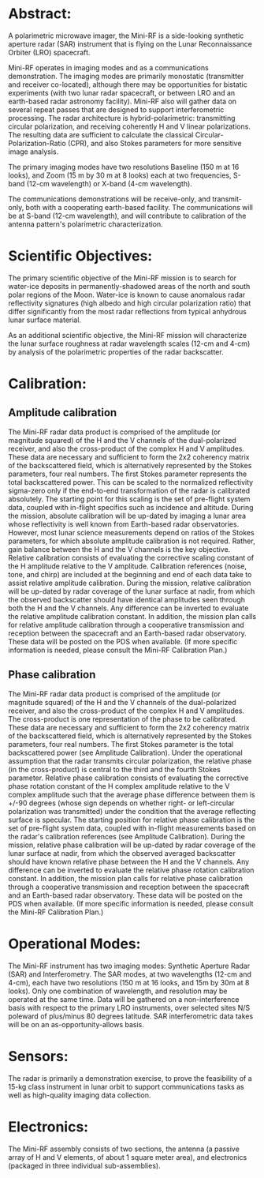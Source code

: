 
 
  Abstract:
  =========
   A polarimetric microwave imager, the Mini-RF is a side-looking synthetic
   aperture radar (SAR) instrument that is flying on the Lunar
   Reconnaissance Orbiter (LRO) spacecraft.
 
   Mini-RF operates in imaging modes and as a communications demonstration.
   The imaging modes are primarily monostatic (transmitter and receiver
   co-located), although there may be opportunities for bistatic experiments
   (with two lunar radar spacecraft, or between LRO and an earth-based radar
   astronomy facility). Mini-RF also will gather data on several repeat
   passes that are designed to support interferometric processing. The radar
   architecture is hybrid-polarimetric: transmitting circular polarization,
   and receiving coherently H and V linear polarizations. The resulting data
   are sufficient to calculate the classical Circular-Polarization-Ratio
   (CPR), and also Stokes parameters for more sensitive image analysis.
 
   The primary imaging modes have two resolutions Baseline
   (150 m at 16 looks), and Zoom (15 m by 30 m at 8 looks) each at two
   frequencies, S-band (12-cm wavelength) or X-band (4-cm wavelength).
 
   The communications demonstrations will be receive-only, and transmit-only,
   both with a cooperating earth-based facility. The communications will be
   at S-band (12-cm wavelength), and will contribute to calibration of the
   antenna pattern's polarimetric characterization.
 
  Scientific Objectives:
  ======================
   The primary scientific objective of the Mini-RF mission
   is to search for water-ice deposits in permanently-shadowed areas of the
   north and south polar regions of the Moon.  Water-ice is known to cause
   anomalous radar reflectivity signatures (high albedo and high circular
   polarization ratio) that differ significantly from the most radar
   reflections from typical anhydrous lunar surface material.
 
   As an additional scientific objective, the Mini-RF mission will
   characterize the lunar surface roughness at radar wavelength scales
   (12-cm and 4-cm) by analysis of the polarimetric properties of the radar
   backscatter.
 
  Calibration:
  ============
 
   Amplitude calibration
   ---------------------
   The Mini-RF radar data product is comprised of the amplitude
   (or magnitude squared) of the H and the V channels of the
   dual-polarized receiver, and also the cross-product of the complex
   H and V amplitudes. These data are necessary and sufficient to form
   the 2x2 coherency matrix of the backscattered field, which is
   alternatively represented by the Stokes parameters, four real numbers.
   The first Stokes parameter represents the total backscattered power. This
   can be scaled to the normalized reflectivity sigma-zero only if the
   end-to-end transformation of the radar is calibrated absolutely. The
   starting point for this scaling is the set of pre-flight system data,
   coupled with in-flight specifics such as incidence and altitude. During
   the mission, absolute calibration will be up-dated by imaging a lunar
   area whose reflectivity is well known from Earth-based radar
   observatories. However, most lunar science measurements depend on ratios
   of the Stokes parameters, for which absolute amplitude calibration is not
   required. Rather, gain balance between the H and the V channels is the
   key objective. Relative calibration consists of evaluating the corrective
   scaling constant of the H amplitude relative to the V amplitude.
   Calibration references (noise, tone, and chirp) are included at the
   beginning and end of each data take to assist relative amplitude
   calibration. During the mission, relative calibration will be up-dated by
   radar coverage of the lunar surface at nadir, from which the observed
   backscatter should have identical amplitudes seen through both the H and
   the V channels. Any difference can be inverted to evaluate the relative
   amplitude calibration constant. In addition, the mission plan calls for
   relative amplitude calibration through a cooperative transmission and
   reception between the spacecraft and an Earth-based radar observatory.
   These data will be posted on the PDS when available. (If more specific
   information is needed, please consult the Mini-RF Calibration Plan.)
 
   Phase calibration
   -----------------
   The Mini-RF radar data product is comprised of the amplitude
   (or magnitude squared) of the H and the V channels of the dual-polarized
   receiver, and also the cross-product of the complex H and V amplitudes.
   The cross-product is one representation of the phase to be calibrated.
   These data are necessary and sufficient to form the 2x2 coherency matrix
   of the backscattered field, which is alternatively represented by the
   Stokes parameters, four real numbers. The first Stokes parameter is the
   total backscattered power (see Amplitude Calibration). Under the
   operational assumption that the radar transmits circular polarization,
   the relative phase (in the cross-product) is central to the third and the
   fourth Stokes parameter. Relative phase calibration consists of
   evaluating the corrective phase rotation constant of the H complex
   amplitude relative to the V complex amplitude such that the average phase
   difference between them is +/-90 degrees (whose sign depends on whether
   right- or left-circular polarization was transmitted) under the condition
   that the average reflecting surface is specular. The starting position
   for relative phase calibration is the set of pre-flight system data,
   coupled with in-flight measurements based on the radar's calibration
   references (see Amplitude Calibration).  During the mission, relative
   phase calibration will be up-dated by radar coverage of the lunar
   surface at nadir, from which the observed averaged backscatter should
   have known relative phase between the H and the V channels. Any
   difference can be inverted to evaluate the relative phase rotation
   calibration constant. In addition, the mission plan calls for relative
   phase calibration through a cooperative transmission and reception
   between the spacecraft and an Earth-based radar observatory. These data
   will be posted on the PDS when available. (If more specific information
   is needed, please consult the Mini-RF Calibration Plan.)
 
  Operational Modes:
  ==================
   The Mini-RF instrument has two imaging modes: Synthetic Aperture Radar
   (SAR) and Interferometry. The SAR modes, at two wavelengths
   (12-cm and 4-cm), each have two resolutions (150 m at 16 looks, and 15m
   by 30m at 8 looks). Only one combination of wavelength, and resolution
   may be operated at the same time. Data will be gathered on a
   non-interference basis with respect to the primary LRO instruments, over
   selected sites N/S poleward of plus/minus 80 degrees latitude. SAR
   interferometric data takes will be on an as-opportunity-allows basis.
 
  Sensors:
  ==========
   The radar is primarily a demonstration exercise, to prove the feasibility
   of a 15-kg class instrument in lunar orbit to support communications tasks
   as well as high-quality imaging data collection.
 
  Electronics:
  ============
   The Mini-RF assembly consists of two sections, the antenna (a passive array
   of H and V elements, of about 1 square meter area), and electronics
   (packaged in three individual sub-assemblies).

        